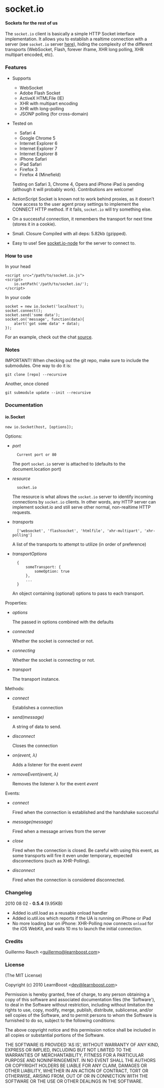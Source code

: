 socket.io
=========

#### Sockets for the rest of us

The `socket.io` client is basically a simple HTTP Socket interface implementation. It allows you to establish a realtime connection with a server (see `socket.io` server [here](http://github.com/LearnBoost/Socket.IO-node)), hiding the complexity of the different transports (WebSocket, Flash, forever iframe, XHR long polling, XHR multipart encoded, etc).

### Features

- Supports 
	- WebSocket
	- Adobe Flash Socket
	- ActiveX HTMLFile (IE)
	- XHR with multipart encoding
	- XHR with long-polling
	- JSONP polling (for cross-domain)

- Tested on
	- Safari 4
	- Google Chrome 5
	- Internet Explorer 6
	- Internet Explorer 7
	- Internet Explorer 8
	- iPhone Safari
	- iPad Safari
	- Firefox 3
	- Firefox 4 (Minefield)
	
	Testing on Safari 3, Chrome 4, Opera and iPhone iPad is pending (although it will probably work). Contributions are welcome!
	
- ActionScript Socket is known not to work behind proxies, as it doesn't have access to the user agent proxy settings to implement the CONNECT HTTP method. If it fails, `socket.io` will try something else.
	
- On a successful connection, it remembers the transport for next time (stores it in a cookie).

- Small. Closure Compiled with all deps: 5.82kb (gzipped).

- Easy to use! See [socket.io-node](http://github.com/LearnBoost/Socket.IO-node) for the server to connect to.

### How to use
	
In your head
	
	<script src="/path/to/socket.io.js">
	<script>
		io.setPath('/path/to/socket.io/');
	</script>
	
In your code

	socket = new io.Socket('localhost');
	socket.connect();
	socket.send('some data');
	socket.on('message', function(data){
		alert('got some data' + data);
	});
	
For an example, check out the chat [source](https://github.com/LearnBoost/Socket.IO-node/blob/master/test/chat.html).

### Notes

IMPORTANT! When checking out the git repo, make sure to include the submodules. One way to do it is:

	git clone [repo] --recursive
  
Another, once cloned

	git submodule update --init --recursive

### Documentation 

#### io.Socket

	new io.Socket(host, [options]);

Options:

- *port*

		Current port or 80
	
	The port `socket.io` server is attached to (defaults to the document.location port)

- *resource*

		socket.io

  The resource is what allows the `socket.io` server to identify incoming connections by `socket.io` clients. In other words, any HTTP server can implement socket.io and still serve other normal, non-realtime HTTP requests.

- *transports*

		['websocket', 'flashsocket', 'htmlfile', 'xhr-multipart', 'xhr-polling']

	A list of the transports to attempt to utilize (in order of preference)
	
- *transportOptions*
	
		{
			someTransport: {
				someOption: true
			},
			...
		}
				
	An object containing (optional) options to pass to each transport.

Properties:

- *options*

	The passed in options combined with the defaults

- *connected*

	Whether the socket is connected or not.
	
- *connecting*

	Whether the socket is connecting or not.
	
- *transport*	

	The transport instance.

Methods:
	
- *connect*

	Establishes a connection	
	
- *send(message)*
	
	A string of data to send.
	
- *disconnect*

	Closes the connection
	
- *on(event, λ)*

	Adds a listener for the event *event*
	
- *removeEvent(event, λ)*

	Removes the listener λ for the event *event*
	
Events:

- *connect*

	Fired when the connection is established and the handshake successful
	
- *message(message)*
	
	Fired when a message arrives from the server

- *close*

	Fired when the connection is closed. Be careful with using this event, as some transports will fire it even under temporary, expected disconnections (such as XHR-Polling).
	
- *disconnect*

	Fired when the connection is considered disconnected.

### Changelog

2010 08 02 - **0.5.4** (9.95KB)

* Added io.util.load as a reusable onload handler
* Added io.util.ios which reports if the UA is running on iPhone or iPad
* No more loading bar on iPhone: XHR-Polling now connects `onload` for the iOS WebKit, and waits 10 ms to launch the initial connection.

### Credits

Guillermo Rauch &lt;guillermo@learnboost.com&gt;

### License 

(The MIT License)

Copyright (c) 2010 LearnBoost &lt;dev@learnboost.com&gt;

Permission is hereby granted, free of charge, to any person obtaining
a copy of this software and associated documentation files (the
'Software'), to deal in the Software without restriction, including
without limitation the rights to use, copy, modify, merge, publish,
distribute, sublicense, and/or sell copies of the Software, and to
permit persons to whom the Software is furnished to do so, subject to
the following conditions:

The above copyright notice and this permission notice shall be
included in all copies or substantial portions of the Software.

THE SOFTWARE IS PROVIDED 'AS IS', WITHOUT WARRANTY OF ANY KIND,
EXPRESS OR IMPLIED, INCLUDING BUT NOT LIMITED TO THE WARRANTIES OF
MERCHANTABILITY, FITNESS FOR A PARTICULAR PURPOSE AND NONINFRINGEMENT.
IN NO EVENT SHALL THE AUTHORS OR COPYRIGHT HOLDERS BE LIABLE FOR ANY
CLAIM, DAMAGES OR OTHER LIABILITY, WHETHER IN AN ACTION OF CONTRACT,
TORT OR OTHERWISE, ARISING FROM, OUT OF OR IN CONNECTION WITH THE
SOFTWARE OR THE USE OR OTHER DEALINGS IN THE SOFTWARE.